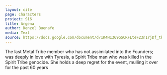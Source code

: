 ```yaml
---
layout: cite
page: Characters
project: S16
title: Argena
author: Denzel Buenafe
media: Text
source: https://docs.google.com/document/d/1K4H1369GSCRFLteF23n1rjDf_tke8aqb4F7cfBas3RI/edit?usp=sharing
---
```

The last Metal Tribe member who has not assimilated into the Founders; was deeply in love with Tyresis, a Spirit Tribe man who was killed in the Spirit Tribe genocide. She holds a deep regret for the event, mulling it over for the past 60 years
